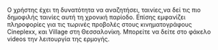 Ο χρήστης έχει τη δυνατότητα να αναζητήσει, ταινίες,να δεί τις πιο δημοφιλής ταινίες αυτή τη χρονική παρίοδο.
Επίσης εμφανίζει πληροφορίες για τις τωρινές προβολές στους κινηματογράφους Cineplexx, και Village στη Θεσσαλονίκη.
Μπορείτε να δείτε στο φάκελο videos την λειτουργία της ερμογής.
